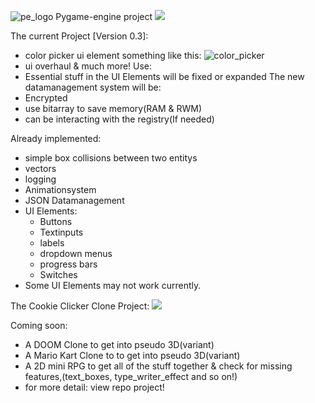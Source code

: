 
![pe_logo](https://github.com/user-attachments/assets/963147b8-a6f6-4f39-a2a8-720c7883b4d4)
Pygame-engine project
<img src="https://justusdeckerde.wordpress.com/wp-content/uploads/2025/04/engine_roadmap.png">

The current Project [Version 0.3]:
- color picker ui element something like this:
![color_picker](https://github.com/user-attachments/assets/24399102-5612-4523-b20b-74f4fbedd275)
- ui overhaul
& much more!
Use:
- Essential stuff in the UI Elements will be fixed or expanded
The new datamanagement system will be:
- Encrypted
- use bitarray to save memory(RAM & RWM)
- can be interacting with the registry(If needed)
    

Already implemented:
- simple box collisions between two entitys
- vectors
- logging
- Animationsystem
- JSON Datamanagement
- UI Elements:
    - Buttons
    - Textinputs
    - labels
    - dropdown menus
    - progress bars
    - Switches
- Some UI Elements may not work currently.

The Cookie Clicker Clone Project:
<img src="https://justusdeckerde.wordpress.com/wp-content/uploads/2025/04/cookie_clicker_clone_project-1.png">

Coming soon: 

- A DOOM Clone to get into pseudo 3D(variant)
- A Mario Kart Clone to to get into pseudo 3D(variant)
- A 2D mini RPG to get all of the stuff together & check for missing features,(text_boxes, type_writer_effect and so on!)
- for more detail: view repo project!
